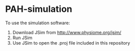 # PAH-simulation

To use the simulation software:
1) Download JSim from http://www.physiome.org/jsim/
2) Run JSim
3) Use JSim to open the .proj file included in this repository
